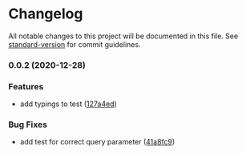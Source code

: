 # Changelog

All notable changes to this project will be documented in this file. See [standard-version](https://github.com/conventional-changelog/standard-version) for commit guidelines.

### 0.0.2 (2020-12-28)


### Features

* add typings to test ([127a4ed](https://dev.azure.com/byte5-projects/Producer%20Cloud/_git/pc-image-server/commit/127a4edd892b4b646a29379a670e15690f627260))


### Bug Fixes

* add test for correct query parameter ([41a8fc9](https://dev.azure.com/byte5-projects/Producer%20Cloud/_git/pc-image-server/commit/41a8fc955dc3fd19d9928331525968450f54aeb7))
